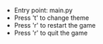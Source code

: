 
- Entry point: main.py
- Press 't' to change theme 
- Press 'r' to restart the game
- Press 'r' to quit the game
